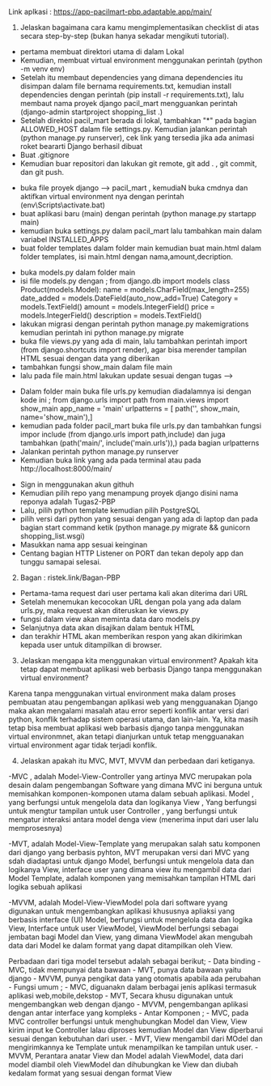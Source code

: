Link aplkasi : https://app-pacilmart-pbp.adaptable.app/main/

1. Jelaskan bagaimana cara kamu mengimplementasikan checklist di atas secara step-by-step (bukan hanya sekadar mengikuti tutorial).
<!-- MEMNBUAT PROJEK DJANGO -->
- pertama membuat direktori utama di dalam Lokal
- Kemudian, membuat virtual environment menggunakan perintah      (python -m venv env)
- Setelah itu membaut dependencies yang dimana dependencies itu disimpan dalam file bernama requirements.txt, kemudian install dependencies dengan perintah (pip install -r requirements.txt), lalu membaut nama proyek django pacil_mart mengguankan perintah (django-admin startproject shopping_list .)
- Setelah direktoi pacil_mart berada di lokal, tambahkan "*" pada bagian ALLOWED_HOST dalam file settings.py. Kemudian jalankan perintah (python manage.py runserver), cek link yang tersedia jika ada animasi roket beararti Django berhasil dibuat
- Buat .gitignore 
- Kemudian buar repositori dan lakukan git remote, git add . , git commit, dan git push.
<!-- Membuat aplikasi dengan nama main pada proyek tersebut. -->
- buka file proyek django --> pacil_mart , kemudiaN buka cmdnya dan aktifkan virtual environment nya dengan perintah (env\Scripts\activate.bat)
- buat aplikasi baru (main) dengan perintah (python manage.py startapp main)
- kemudian buka settings.py dalam pacil_mart lalu tambahkan main dalam variabel INSTALLED_APPS
- buat folder templates dalam folder main kemudian buat main.html dalam folder templates, isi main.html dengan nama,amount,decription.
<!-- MODEL APLIKASI MAIN DENGAN NAMA ITEM -->
- buka models.py dalam folder main
- isi file models.py dengan ;
    from django.db import models
    class Product(models.Model):
        name = models.CharField(max_length=255)
        date_added = models.DateField(auto_now_add=True)
        Category = models.TextField()
        amount = models.IntegerField()
        price = models.IntegerField()
        description = models.TextField()
- lakukan migrasi dengan perintah python manage.py makemigrations kemudian perintah ini python manage.py migrate
- buka file views.py yang ada di main, lalu tambahkan perintah import (from django.shortcuts import render), agar bisa merender tampilan HTML sesuai dengan data yang diberikan
- tambahkan fungsi show_main dalam file main
- lalu pada file main.html lakukan update sesuai dengan tugas -->
<!-- ROOTING URL -->
- Dalam folder main buka file urls.py kemudian diadalamnya isi dengan kode ini ;
    from django.urls import path
    from main.views import show_main
    app_name = 'main'
    urlpatterns = [
        path('', show_main, name='show_main'),]
- kemudian pada folder pacil_mart buka file urls.py dan tambahkan fungsi impor include (from django.urls import path,include) dan juga tambahkan (path('main/', include('main.urls')),) pada bagian urlpatterns
- Jalankan perintah python manage.py runserver
- Kemudian buka link yang ada pada terminal atau pada http://localhost:8000/main/
<!-- DEPLOYMENT KE ADAPTABLE -->
- Sign in menggunakan akun githuh 
- Kemudian pilih repo yang menampung proyek django disini nama reponya adalah Tugas2-PBP
- Lalu, pilih python template kemudian pilih PostgreSQL
- pilih versi dari python yang sesuai dengan yang ada di laptop dan pada bagian start command ketik (python manage.py migrate && gunicorn shopping_list.wsgi)
- Masukkan nama app sesuai keinginan
- Centang bagian HTTP Listener on PORT dan tekan depoly app dan tunggu samapai selesai.

2. Bagan : ristek.link/Bagan-PBP  
<!-- PENJELASAN BAGAN -->
- Pertama-tama request dari user pertama kali akan diterima dari URL
- Setelah menemukan kecocokan URL dengan pola yang ada dalam urls.py, maka request akan diteruskan ke views.py
- fungsi dalam view akan meminta data daro models.py
- Selanjutnya data akan disajikan dalam bentuk HTML
- dan terakhir HTML akan memberikan respon yang akan dikirimkan kepada user untuk ditampilkan di browser. 

3. Jelaskan mengapa kita menggunakan virtual environment? Apakah kita tetap dapat membuat aplikasi web berbasis Django tanpa menggunakan virtual environment?

Karena tanpa menggunakan virtual environment maka dalam proses pembuatan atau pengembangan aplikasi web yang mengguanakan Django maka akan mengalami masalah atau error seperti konflik antar versi dari python, konflik terhadap sistem operasi utama, dan lain-lain.
Ya, kita masih tetap bisa membuat aplikasi web barbasis django tanpa menggunakan virtual environmnet, akan tetapi dianjurkan untuk tetap mengguanakan virtual environment agar tidak terjadi konflik.


4. Jelaskan apakah itu MVC, MVT, MVVM dan perbedaan dari ketiganya.

-MVC , adalah Model-View-Controller yang artinya MVC merupakan pola desain dalam pengembangan Software yang dimana MVC ini berguna untuk memisahkan komponen-komponen utama dalam sebuah aplikasi. 
    Model , yang berfungsi untuk mengelola data dan logikanya
    View , Yang berfungsi untuk mengtur tampilan untuk user
    Controller , yang berfungsi untuk mengatur interaksi antara model denga view (menerima input dari user lalu memprosesnya)

-MVT, adalah Model-View-Template yang merupakan salah satu komponen dari django yang berbasis pyhton, MVT merupakan versi dari MVC yang sdah diadaptasi untuk django
    Model, berfungsi untuk mengelola data dan logikanya
    View, interface user yang dimana view itu mengambil data dari Model
    Template, adalah komponen yang memisahkan tampilan HTML dari logika sebuah aplikasi

-MVVM, adalah Model-View-ViewModel pola dari software yyang digunakan untuk mengembangkan aplikasi khususnya apliaksi yang berbasis interface (UI)
    Model, berfungsi untuk mengelola data dan logika
    View, Interface untuk user
    ViewModel, ViewModel berfungsi sebagai jembatan bagi Model dan View, yang dimana ViewModel akan mengubah data dari Model ke dalam format yang dapat ditampilkan oleh View.

Perbadaan dari tiga model tersebut adalah sebagai berikut;
    - Data binding
        - MVC, tidak mempunyai data bawaan
        - MVT, punya data bawaan yaitu django
        - MVVM, punya pengikat data yang otomatis apabila ada perubahan
    - Fungsi umum ;
        - MVC, diguanakn dalam berbagai jenis aplikasi termasuk aplikasi web,mobile,dekstop
        - MVT, Secara khusu digunakan untuk mengembangkan web dengan django
        - MVVM, pengembangan aplikasi dengan antar interface yang kompleks
    - Antar Komponen ; 
        - MVC, pada MVC controller berfungsi untuk menghubungkan Model dan View, View kirim input ke Controller lalau diproses kemudian Model dan View diperbarui sesuai dengan kebutuhan dari user.
        - MVT, View mengambil dari MOdel dan mengirimkannya ke Template untuk menampilkan ke tampilan untuk user.
        - MVVM, Perantara anatar View dan Model adalah ViewModel, data dari model diambil oleh ViewModel dan dihubungkan ke View dan diubah kedalam format yang sesuai dengan format View

